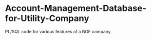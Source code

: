 # Account-Management-Database-for-Utility-Company
PL/SQL code for various features of a BGE company.
